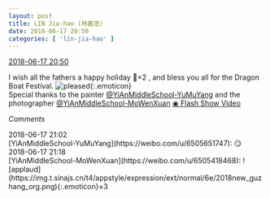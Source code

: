 ```yaml
---
layout: post
title: LIN Jia-hao (林嘉浩)
date: 2018-06-17 20:50
categories: [ 'lin-jia-hao' ]
---
```


<div class="weibo-info">
  <a href="https://weibo.com/6210352257/GlOOS1nLz">2018-06-17 20:50</a>
</div>

I wish all the fathers a happy holiday 🎉×2 , and bless you all for the Dragon Boat Festival. ![pleased](https://img.t.sinajs.cn/t4/appstyle/expression/ext/normal/33/2018new_xixi_org.png){:.emoticon}  
Special thanks to the painter [@YiAnMiddleSchool-YuMuYang](https://weibo.com/u/6505651747) and the photographer [@YiAnMiddleSchool-MoWenXuan](https://weibo.com/u/6505418468) [◉ Flash Show Video](https://weibo.com/tv/v/GlOOS1nLz)

<!-- more -->

*Comments*

<div class="weibo-info">2018-06-17 21:02</div>
[YiAnMiddleSchool-YuMuYang](https://weibo.com/u/6505651747): 😏

<div class="weibo-info">2018-06-17 21:18</div>
[YiAnMiddleSchool-MoWenXuan](https://weibo.com/u/6505418468): ![applaud](https://img.t.sinajs.cn/t4/appstyle/expression/ext/normal/6e/2018new_guzhang_org.png){:.emoticon}×3
